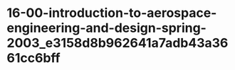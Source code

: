 # 16-00-introduction-to-aerospace-engineering-and-design-spring-2003_e3158d8b962641a7adb43a3661cc6bff